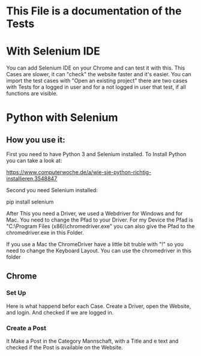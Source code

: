 # This File is a documentation of the Tests

# With Selenium IDE

You can add Selenium IDE on your Chrome and can test it with this. This Cases are slower, it can "check" the
website faster and it's easier. You can import the test cases with "Open an existing project" there are two cases with Tests
for a logged in user and for a not logged in user that test, if all functions are visible.

# Python with Selenium

## How you use it: 

First you need to have Python 3 and Selenium installed.
To Install Python you can take a look at:

https://www.computerwoche.de/a/wie-sie-python-richtig-installieren,3548847

Second you need Selenium installed:

pip install selenium

After This you need a Driver, we used a Webdriver for Windows and for Mac. You need to change the Pfad to your Driver. 
For my Device the Pfad is "C:\Program Files (x86)\chromedriver.exe" you can also give the Pfad to the chromedriver.exe in this Folder.

If you use a Mac the ChromeDriver have a little bit truble with "!" so you need to change the Keyboard Layout. 
You can use the chromedriver in this folder

## Chrome
### Set Up 

Here is what happend befor each Case. Create a Driver, open the Website, and login. And checked if 
we are logged in. 

### Create a Post 

It Make a Post in the Category Mannschaft, with a Title and e text and checked if the Post is available on the Website.


